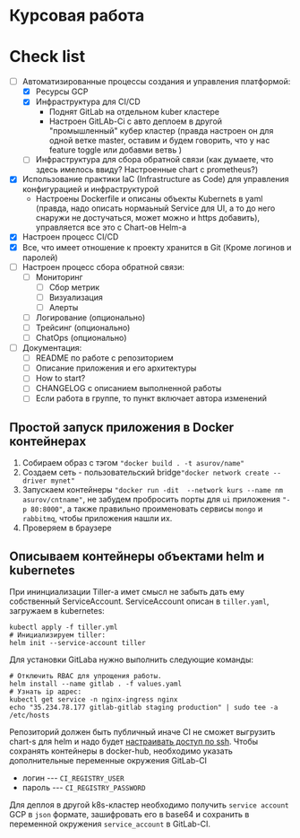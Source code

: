 # Курсовая работа

# Check list
- [ ] Автоматизированные процессы создания и управления
платформой:
  - [X] Ресурсы GCP
  - [X] Инфраструктура для CI/CD 
    - Поднят GitLab на отдельном kuber кластере
    - Настроен GitLAb-Ci c авто деплоем в другой "промышленный" кубер кластер (правда настроен он для одной ветке master, оставим и будем говорить, что у нас feature toggle или добавми ветвь )
  - [ ] Инфраструктура для сбора обратной связи (как думаете, что здесь имелось ввиду? Настроенные chart с prometheus?)

- [X] Использование практики IaC (Infrastructure as Code) для управления конфигурацией и инфраструктурой 
  - Настроены Dockerfile и описаны объекты Kubernets в yaml (правда, надо описать нормаьный Service для UI, а то до него снаружи не достучаться, может можно и https добавить), управляется все это с Chart-ов Helm-a
- [X] Настроен процесс CI/CD
- [X] Все, что имеет отношение к проекту хранится в Git (Кроме логинов и  паролей)
- [ ] Настроен процесс сбора обратной связи:
  - [ ] Мониторинг
    - [ ] Сбор метрик
    - [ ] Визуализация
    - [ ] Алерты
  - [ ] Логирование (опционально)
  - [ ] Трейсинг (опционально)
  - [ ] ChatOps (опционально) 
- [ ] Документация:
  - [ ] README по работе с репозиторием
  - [ ] Описание приложения и его архитектуры
  - [ ] How to start?
  - [ ] CHANGELOG с описанием выполненной работы
  - [ ] Если работа в группе, то пункт включает автора изменений

## Простой запуск приложения в Docker контейнерах

1. Cобираем образ c тэгом `"docker build . -t asurov/name"`
2. Создаем сеть - пользовательский bridge`"docker network create --driver mynet"`
3. Запускаем контейнеры `"docker run -dit  --network kurs --name nm asurov/cntname"`, не забудем пробросить порты для `ui` приложения `"-p 80:8000"`, а также правильно проименовать сервисы `mongo` и `rabbitmq`, чтобы приложения нашли их.
4. Проверяем в браузере

## Описываем контейнеры объектами helm и kubernetes
    
При ининциализации Tiller-a имет смысл не забыть дать ему собственный ServiceAccount.
ServiceAccount описан в `tiller.yaml`, загружаем в kubernetes:
```
kubectl apply -f tiller.yml
# Инициализируем tiller:
helm init --service-account tiller
```

Для установки GitLaba нужно выполнить следующие команды:
```
# Отключить RBAC для упрощения работы.
helm install --name gitlab . -f values.yaml
# Узнать ip адрес:
kubectl get service -n nginx-ingress nginx
echo "35.234.78.177 gitlab-gitlab staging production" | sudo tee -a /etc/hosts
```

Репозиторий должен быть публичный иначе CI не сможет выгрузить chart-s для helm и надо будет [настраивать доступ по ssh](https://gitlab.com/gitlab-org/gitlab-ce/blob/master/doc/ci/ssh_keys/README.md).
Чтобы сохранять контейнеры в docker-hub, необходимо указать дополнительные переменные окружения GitLab-CI
* логин --- `CI_REGISTRY_USER`
* пароль --- `CI_REGISTRY_PASSWORD`

Для деплоя в другой k8s-кластер необходимо получить `service account` GCP в `json` формате, зашифровать его в base64 и сохранить в переменной окружения `service_account` в GitLab-CI.


